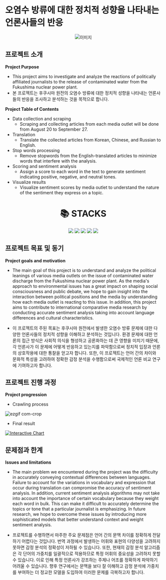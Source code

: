 # 오염수 방류에 대한 정치적 성향을 나타내는 언론사들의 반응
<p align="center">
  <img src="https://github.com/2reten/Vis_Project/assets/145303952/94f2e571-2a05-4982-b7a2-507012b7aea4" alt="이미지">
</p>

## 프로젝트 소개

**Project Purpose**

 - This project aims to investigate and analyze the reactions of politically affiliated journalists to the release of contaminated water from the Fukushima nuclear power plant.
 - 본 프로젝트는 후쿠시마 원전의 오염수 방류에 대한 정치적 성향을 나타내는 언론사들의 반응을 조사하고 분석하는 것을 목적으로 합니다.

**Project Table of Contents**
- Data collection and scraping
  - Scraping and collecting articles from each media outlet will be done from August 20 to September 27.
- Translation
  - Translate the collected articles from Korean, Chinese, and Russian to English.
- Stop words processing
  - Remove stopwords from the English-translated articles to minimize words that interfere with the analysis.
- Scoring and sentiment analysis
  - Assign a score to each word in the text to generate sentiment indicating positive, negative, and neutral tones.
- Visualize results
  - Visualize sentiment scores by media outlet to understand the nature of the sentiment they express on a topic.


<div align=center><h1>📚 STACKS</h1></div>

<div align=center>
<img src="https://img.shields.io/badge/python-3776AB?style=for-the-badge&logo=python&logoColor=white">
<img src="https://img.shields.io/badge/selenium-4FC08D?style=for-the-badge&logo=selenium&logoColor=white">
<img src="https://img.shields.io/badge/plotly-000000?style=for-the-badge&logo=plotly&logoColor=white">
<img src="https://img.shields.io/badge/jupyter-232F3E?style=for-the-badge&logo=jupyter&logoColor=white">
<img src="https://img.shields.io/badge/pandas-F05032?style=for-the-badge&logo=pandas&logoColor=white">
<br>
</div>

## 프로젝트 목표 및 동기
**Project goals and motivation**
- The main goal of this project is to understand and analyze the political leanings of various media outlets on the issue of contaminated water discharge from the Fukushima nuclear power plant. As the media's approach to environmental issues has a great impact on shaping social consciousness and public debate, we hope to gain insight into the interaction between political positions and the media by understanding how each media outlet is reacting to this issue. In addition, this project aims to contribute to international comparative media research by conducting accurate sentiment analysis taking into account language differences and cultural characteristics.

- 이 프로젝트의 주된 목표는 후쿠시마 원전에서 발생한 오염수 방류 문제에 대한 다양한 언론사들의 정치적 성향을 이해하고 분석하는 것입니다. 환경 문제에 대한 언론의 접근 방식은 사회적 의식을 형성하고 공론화하는 데 큰 영향을 미치기 때문에, 각 언론사가 이 문제에 어떻게 반응하고 있는지를 파악함으로써 정치적 입장과 언론의 상호작용에 대한 통찰을 얻고자 합니다. 또한, 이 프로젝트는 언어 간의 차이와 문화적 특성을 고려하여 정확한 감정 분석을 수행함으로써 국제적인 언론 비교 연구에 기여하고자 합니다.

## 프로젝트 진행 과정
**Project progression**

- Crawling process
  
![ezgif com-crop](https://github.com/2reten/Vis_Project/assets/145303952/7f1f8978-8140-4c8f-b1f2-7b2aa4fe5f89)

- Final result
<div>
  <a href="https://plotly.com/~2reten/20/" target="_blank">
    <img src="https://plotly.com/~2reten/20.png" alt="Interactive Chart"/>
  </a>
</div>


## 문제점과 한계
**Issues and limitations**
- The main problem we encountered during the project was the difficulty in accurately conveying contextual differences between languages. Failure to account for the variations in vocabulary and expression that occur during translation can compromise the accuracy of sentiment analysis. In addition, current sentiment analysis algorithms may not take into account the importance of certain vocabulary because they weight each word in bulk. This can make it difficult to accurately determine the topics or tone that a particular journalist is emphasizing. In future research, we hope to overcome these issues by introducing more sophisticated models that better understand context and weight sentiment analysis.
  
- 프로젝트를 수행하면서 마주한 주요 문제점은 언어 간의 문맥 차이를 정확하게 전달하기 어렵다는 것입니다. 번역 과정에서 발생하는 어휘와 표현의 다양성을 고려하지 못하면 감정 분석의 정확성이 저하될 수 있습니다. 또한, 현재의 감정 분석 알고리즘은 각 단어의 가중치를 일괄적으로 적용하므로 특정 어휘의 중요성을 고려하지 못할 수 있습니다. 이로 인해 특정 언론사가 강조하는 주제나 어조를 정확하게 파악하기 어려울 수 있습니다. 향후 연구에서는 문맥을 보다 잘 이해하고 감정 분석에 가중치를 부여하는 더 정교한 모델을 도입하여 이러한 문제를 극복하고자 합니다.

